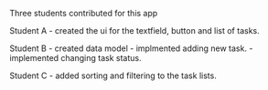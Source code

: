 Three students contributed for this app

Student A - created the ui for the textfield, button and list of tasks.

Student B - created data model
          - implmented adding new task.
          - implemented changing task status.

Student C - added sorting and filtering to the task lists.